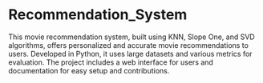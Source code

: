 # Recommendation_System
This movie recommendation system, built using KNN, Slope One, and SVD algorithms, offers personalized and accurate movie recommendations to users. Developed in Python, it uses large datasets and various metrics for evaluation. The project includes a web interface for users and documentation for easy setup and contributions.

